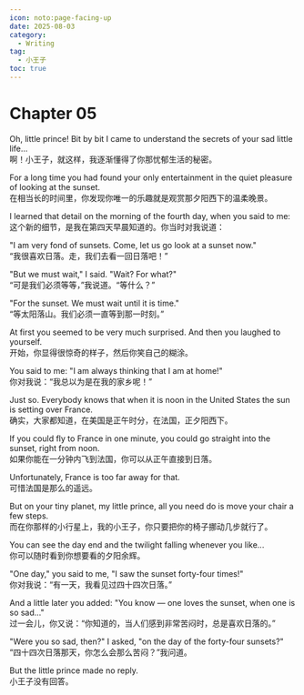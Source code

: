 ```yaml
---
icon: noto:page-facing-up
date: 2025-08-03
category:
  - Writing
tag:
  - 小王子
toc: true
---
```


# Chapter 05

Oh, little prince! Bit by bit I came to understand the secrets of your sad little life...  
啊！小王子，就这样，我逐渐懂得了你那忧郁生活的秘密。

For a long time you had found your only entertainment in the quiet pleasure of looking at the sunset.  
在相当长的时间里，你发现你唯一的乐趣就是观赏那夕阳西下的温柔晚景。

I learned that detail on the morning of the fourth day, when you said to me:  
这个新的细节，是我在第四天早晨知道的。你当时对我说道：

"I am very fond of sunsets. Come, let us go look at a sunset now."  
“我很喜欢日落。走，我们去看一回日落吧！”

"But we must wait," I said. "Wait? For what?"  
“可是我们必须等等，”我说道。“等什么？”

"For the sunset. We must wait until it is time."  
“等太阳落山。我们必须一直等到那一时刻。”

At first you seemed to be very much surprised. And then you laughed to yourself.  
开始，你显得很惊奇的样子，然后你笑自己的糊涂。

You said to me: "I am always thinking that I am at home!"  
你对我说：“我总以为是在我的家乡呢！”

Just so. Everybody knows that when it is noon in the United States the sun is setting over France.  
确实，大家都知道，在美国是正午时分，在法国，正夕阳西下。

If you could fly to France in one minute, you could go straight into the sunset, right from noon.  
如果你能在一分钟内飞到法国，你可以从正午直接到日落。

Unfortunately, France is too far away for that.  
可惜法国是那么的遥远。

But on your tiny planet, my little prince, all you need do is move your chair a few steps.  
而在你那样的小行星上，我的小王子，你只要把你的椅子挪动几步就行了。

You can see the day end and the twilight falling whenever you like...  
你可以随时看到你想要看的夕阳余辉。

"One day," you said to me, "I saw the sunset forty-four times!"  
你对我说：“有一天，我看见过四十四次日落。”

And a little later you added: "You know — one loves the sunset, when one is so sad..."  
过一会儿，你又说：“你知道的，当人们感到非常苦闷时，总是喜欢日落的。”

"Were you so sad, then?" I asked, "on the day of the forty-four sunsets?"  
“四十四次日落那天，你怎么会那么苦闷？”我问道。

But the little prince made no reply.  
小王子没有回答。
